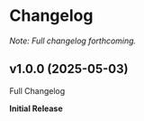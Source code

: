 # Changelog

*Note: Full changelog forthcoming.*

## v1.0.0 (2025-05-03)

Full Changelog

**Initial Release**
